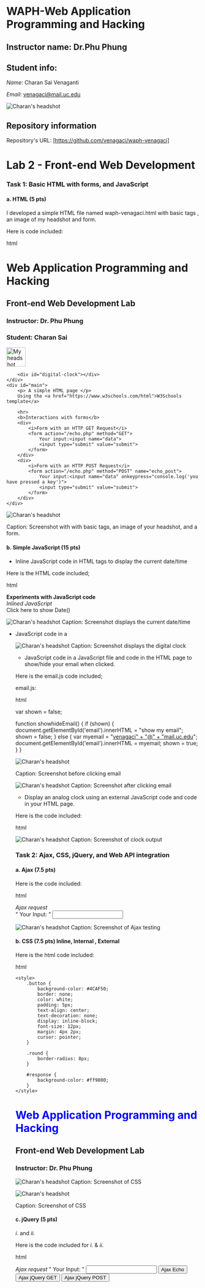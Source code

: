 # WAPH-Web Application Programming and Hacking
## Instructor name: Dr.Phu Phung

## Student info: 
 
*Name*: Charan Sai Venaganti

*Email*: venagaci@mail.uc.edu

![Charan's headshot](/images/headshot.jpg)

## Repository information

Repository's URL: [https://github.com/venagaci/waph-venagaci]

# Lab 2 - Front-end Web Development 

### Task 1: Basic HTML with forms, and JavaScript 

####  a. HTML (5 pts) 

I developed a simple HTML file named waph-venagaci.html with basic tags , an image of my headshot and form.

Here is code included: 

html
<!DOCTYPE html>
<html>
<head>
    <meta charset="utf-8">
</head>
<body>
    <div id="top">
        <h1>Web Application Programming and Hacking</h1>
        <h2>Front-end Web Development Lab</h2>
        <h3>Instructor: Dr. Phu Phung</h3>
    </div>
    <div id="menubar">
        <h3>Student: Charan Sai</h3>
        <img src="/images/headshot.jpg" alt="My headshot" width="50">

        <div id="digital-clock"></div>
    </div>
    <div id="main">
        <p> A simple HTML page </p>
        Using the <a href="https://www.w3schools.com/html">W3Schools template</a>

        <hr>
        <b>Interactions with forms</b>
        <div>
            <i>Form with an HTTP GET Request</i>
            <form action="/echo.php" method="GET">
                Your input:<input name="data">
                <input type="submit" value="submit">
            </form>
        </div>
        <div>
            <i>Form with an HTTP POST Request</i>
            <form action="/echo.php" method="POST" name="echo_post">
                Your input:<input name="data" onkeypress="console.log('you have pressed a key')">
                <input type="submit" value="submit">
            </form>
        </div>        
    </div>
</body>
</html>



![Charan's headshot](images/T1indexhtmlpagess.png)

Caption: Screenshot with with basic tags, an image of your headshot, and a form.

####  b. Simple JavaScript (15 pts)

- Inline JavaScript code in HTML tags to display the current date/time
   
Here is the HTML code included;

html
<div>
    <b>Experiments with JavaScript code</b><br>
    <i>Inlined JavaScript</i>
    <div id="date" onclick="document.getElementById('date').innerHTML = Date()">Click here to show Date()</div>
</div>


![Charan's headshot](images/T1timeSS.png)
Caption: Screenshot displays the current date/time

- JavaScript code in a <script> tag to display a digital clock

Here is the HTML code included;

 html
<script type="text/javascript">
    function displayTime() {
        document.getElementById('digital-clock').innerHTML = "Current time: " + new Date();
    }
    setInterval(displayTime, 500);
</script>


![Charan's headshot](images/T1digitalclockSS.png)
Caption: Screenshot displays the digital clock




- JavaScript code in a JavaScript file and code in the HTML page to show/hide your email when clicked.

Here is the email.js code included;

email.js:

html


var shown = false;

function showhideEmail() {
    if (shown) {
        document.getElementById('email').innerHTML = "show my email";
        shown = false;
    } else {
        var myemail = "<a href='mailto:venagaci" + "@" + "mail.uc.edu'>venagaci" + "@" + "mail.uc.edu</a>";
        document.getElementById('email').innerHTML = myemail;
        shown = true;
    }
}




![Charan's headshot](images/T1beforeclickingemail.png)


Caption: Screenshot before clicking email



![Charan's headshot](images/T1afterclickingemail.png)
Caption: Screenshot after clicking email




- Display an analog clock using an external JavaScript code and code in your HTML page.

Here is the code included:

html
<div id="digital-clock"> </div>
<canvas id="analog-clock" width="150" height="150" style="background-color: #999"></canvas>
<script src="https://waph-uc.github.io/clock.js"></script>

<script>
    var canvas = document.getElementById("analog-clock");
    var ctx = canvas.getContext("2d");
    var radius = canvas.height / 2;
    ctx.translate(radius, radius);
    radius = radius * 0.90;
    setInterval(drawClock, 1000);

    function drawClock() {
        drawFace(ctx, radius);
        drawNumbers(ctx, radius);
        drawTime(ctx, radius);
    }
</script>



![Charan's headshot](images/T1clockouput.png)
Caption: Screenshot of clock output




### Task 2: Ajax, CSS, jQuery, and Web API integration

####  a. Ajax (7.5 pts) 

Here is the code included:

html
<div>
    <i>Ajax request</i>
    <br>
    " Your Input: "
    <input name="data" onkeypress="console.log('you have pressed a key')" id="data">
    <script type="text/javascript">
        function getEcho() {
            var input = document.getElementById("data").value;
            if (input.length == 0) {
                return;
            }
            var xhttp = new XMLHttpRequest();
            xhttp.onreadystatechange = function() {
                if (this.readyState == 4 && this.status == 200) {
                    console.log("Received data =" + xhttp.responseText);
                    document.getElementById("response").innerHTML = "Response from server:" + xhttp.responseText;
                }
            }
            xhttp.open("GET", "echo.php?data=" + input, true);
            xhttp.send();
            document.getElementById("data").value = "";
        }
    </script>
</div>



![Charan's headshot](images/T2ajaxss.png)
Caption: Screenshot of Ajax testing



#### b. CSS (7.5 pts) Inline, Internal , External

Here is the html code included:

html
    <!DOCTYPE html>
<html>
<head>
    <link rel="stylesheet" href="styles.css">
    <link rel="stylesheet" href="https://waph-uc.github.io/style1.css">
    <meta charset="utf-8">

    <style>
        .button {
            background-color: #4CAF50;
            border: none;
            color: white;
            padding: 5px;
            text-align: center;
            text-decoration: none;
            display: inline-block;
            font-size: 12px;
            margin: 4px 2px;
            cursor: pointer;
        }

        .round {
            border-radius: 8px;
        }

        #response {
            background-color: #ff9800;
        }
    </style>
</head>
<body>
    <div id="top">
        <h1 style="color:blue";>Web Application Programming and Hacking</h1>
        <h2>Front-end Web Development Lab</h2>
        <h3>Instructor: Dr. Phu Phung</h3>
    </div>
</body>
</html>



![Charan's headshot](images/T2cssfirstSS.png)
Caption: Screenshot of CSS 



![Charan's headshot](images/T2csssecondSS.png)

Caption:  Screenshot of CSS 


####  c. jQuery (5 pts) 

*i.* and *ii.*

Here is the code included for *i.*   &     *ii.*

html

<script src="https://code.jquery.com/jquery-3.7.1.min.js" integrity="sha256-/JqT3SQfawRcv/BIHPThkBvs0OEvtFFmqPF/lYI/Cxo=" crossorigin="anonymous"></script>
<div>
    <i>Ajax request</i>
    " Your Input: "
    <input name="data" onkeypress="console.log('you have pressed a key')" id="data">
    <input class="button round" type="button" value="Ajax Echo" onclick="getEcho()">
    <input class="button round" type="button" value="Ajax jQuery GET" onclick="jQueryAjax()">
    <input class="button round" type="button" value="Ajax jQuery POST" onclick="jQueryAjaxPost()">
    <script>
        function jQueryAjax() {
            var input = $("#data").val();
            if (input.length == 0) {
                return;
            }
            $.get("echo.php?data=" + input,
                function(result) {
                    $("#response").html("Response from server:" + result);
                });
            $("#data").val("");
        }

        function jQueryAjaxPost() {
            var input = $("#data").val();
            if (input.length == 0) return;
            $.post("echo.php", { data: input },
                function(result) {
                    $("#response").html("Response from server:" + result);
                }
            );
            $("#data").val("");
        }
    </script>
</div>



![Charan's headshot](images/T2jquerygetss.png)
Caption: Screenshot of jquery for GET

![Charan's headshot](images/T2jquerypostss.png)
Caption: Screenshot of jquery for POST




#### d. Web API integration (10 pts)

*i.*

Here is the Code included:

html

$.get("https://v2.jokeapi.dev/joke/Programming?type=single",
    function(result) {
        console.log("From jokeAPI: " + JSON.stringify(result));
        $("#response").html("A programming joke of the day: " + result.joke);
    });


![Charan's headshot](images/T2webapiconsoleSS.png)
Caption: Screenshot of WebApi console 


*ii.*

Here is the code included:

html

async function guessAge(name) {
    const response = await fetch("https://api.agify.io/?name=" + name);
    const result = await response.json();
    $("#response").html("Hi " + name + ", your age should be " + result.age);
}



![Charan's headshot](images/T2apifetchss.png)
Caption: Screenshot of API Fetch

